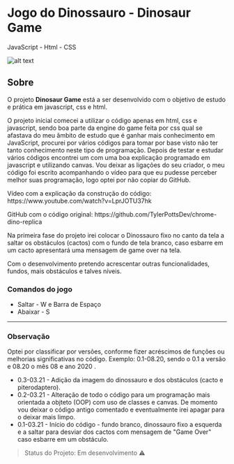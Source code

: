 # Jogo do Dinossauro - Dinosaur Game
JavaScript - Html - CSS

![alt text](https://github.com/imarcaos/Dinosaur-Game/blob/master/img/Dino-game-v01.png?raw=true)

## Sobre

<p>O projeto <strong>Dinosaur Game</strong> está a ser desenvolvido com o objetivo de estudo e prática em javascript, css e html.</p>

<p>O projeto inicial comecei a utilizar o código apenas em html, css e javascript, sendo boa parte da engine do game feita por css qual se afastava do meu âmbito de estudo que é ganhar mais conhecimento em JavaScript, procurei por vários códigos para tomar por base visto não ter tanto conhecimento neste tipo de programação. Depois de testar e estudar vários códigos encontrei um com uma boa explicação programado em javascript e utilizando canvas.
Vou deixar as ligações do seu criador, o meu código foi escrito acompanhando o vídeo para que eu pudesse perceber melhor suas programação, logo optei por não copiar do GitHub.</p>

<p>Vídeo com a explicação da construção do código: https://www.youtube.com/watch?v=LprJOTU37hk</p>
<p>GitHub com o código original: https://github.com/TylerPottsDev/chrome-dino-replica</p>

<p>Na primeira fase do projeto irei colocar o Dinossauro fixo no canto da tela a saltar os obstáculos (cactos) com o fundo de tela branco, caso esbarre em um cacto apresentará uma mensagem de game over na tela.</p>
<p>Com o desenvolvimento pretendo acrescentar outras funcionalidades, fundos, mais obstáculos e talves níveis.<p>

### Comandos do jogo
- Saltar  - W e Barra de Espaço
- Abaixar - S

***
### Observação
 <p>Optei por classificar por versões, conforme fizer acréscimos de funções ou melhorias significativas no código. Exemplo: 0.1-08.20, sendo o 0.1 a versão e 08.20 o mês 08 e ano 2020 .<p>
 
- 0.3-03.21 - Adição da imagem do dinossauro e dos obstáculos (cacto e piterodaptero).
- 0.2-03.21 - Alteração de todo o código para um programação mais orientada a objteto (OOP) com uso de classes e canvas. De momento vou deixar o código antigo comentado e eventualmente irei apagar para o deixar mais limpo.
- 0.1-03.21 - Início do código - fundo branco, dinossauro fixo a esquerda e a saltar para desviar dos cactos com mensagem de "Game Over" caso esbarre em um obstáculo.


> Status do Projeto: Em desenvolvimento :warning: